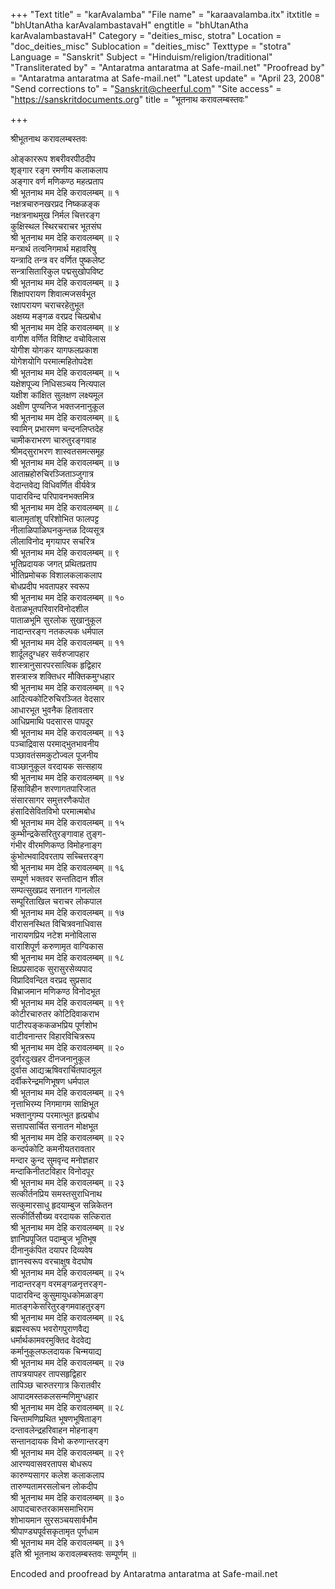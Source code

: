 +++
"Text title" = "karAvalamba"
"File name" = "karaavalamba.itx"
itxtitle = "bhUtanAtha karAvalambastavaH"
engtitle = "bhUtanAtha karAvalambastavaH"
Category = "deities_misc, stotra"
Location = "doc_deities_misc"
Sublocation = "deities_misc"
Texttype = "stotra"
Language = "Sanskrit"
Subject = "Hinduism/religion/traditional"
"Transliterated by" = "Antaratma antaratma at Safe-mail.net"
"Proofread by" = "Antaratma antaratma at Safe-mail.net"
"Latest update" = "April 23, 2008"
"Send corrections to" = "Sanskrit@cheerful.com"
"Site access" = "https://sanskritdocuments.org"
title = "भूतनाथ करावलम्बस्तवः"

+++
  
 श्रीभूतनाथ करावलम्बस्तवः   
  
ओङ्काररूप शबरीवरपीठदीप  
शृङ्गार रङ्ग रमणीय कलाकलाप  
अङ्गार वर्ण मणिकण्ठ महत्प्रताप  
श्री भूतनाथ मम देहि करावलम्बम् ॥ १  
नक्षत्रचारुनखरप्रद निष्कळङ्क  
नक्षत्रनाथमुख निर्मल चित्तरङ्ग  
कुक्षिस्थल स्थिरचराचर भूतसंघ  
श्री भूतनाथ मम देहि करावलम्बम् ॥ २  
मन्त्रार्थ तत्वनिगमार्थ महावरिषु  
यन्त्रादि तन्त्र वर वर्णित पुष्कलेष्ट  
सन्त्रासितारिकुल पद्मसुखोपविष्ट  
श्री भूतनाथ मम देहि करावलम्बम् ॥ ३  
शिक्षापरायण शिवात्मजसर्वभूत  
रक्षापरायण चराचरहेतुभूत  
अक्षय्य मङ्गळ वरप्रद चित्प्रबोध  
श्री भूतनाथ मम देहि करावलम्बम् ॥ ४  
वागीश वर्णित विशिष्ट वचोविलास  
योगीश योगकर यागफलप्रकाश  
योगेशयोगि परमात्महितोपदेश  
श्री भूतनाथ मम देहि करावलम्बम् ॥ ५  
यक्षेशपूज्य निधिसञ्चय नित्यपाल  
यक्षीश कांक्षित सुलक्षण लक्ष्यमूल  
अक्षीण पुण्यनिज भक्तजनानुकूल  
श्री भूतनाथ मम देहि करावलम्बम् ॥ ६  
स्वामिन् प्रभारमण चन्दनलिप्तदेह  
चामीकराभरण चारुतुरङ्गवाह  
श्रीमद्सुराभरण शास्वतसमत्समूह  
श्री भूतनाथ मम देहि करावलम्बम् ॥ ७  
आताम्रहोरुचिरञ्जिताञ्जुगात्र  
वेदान्तवेद्य विधिवर्णित वीर्यवेत्र  
पादारविन्द परिपावनभक्तमित्र  
श्री भूतनाथ मम देहि करावलम्बम् ॥ ८  
बालामृतांशु परिशोभित फालपट्ट  
नीलाळिपाळिघनकुन्तळ दिव्यसूत्र  
लीलाविनोद मृगयापर सचरित्र  
श्री भूतनाथ मम देहि करावलम्बम् ॥ ९  
भूतिप्रदायक जगत् प्रथितप्रताप  
भीतिप्रमोचक विशालकलाकलाप  
बोधप्रदीप भवतापहर स्वरूप  
श्री भूतनाथ मम देहि करावलम्बम् ॥ १०  
वेताळभूतपरिवारविनोदशील  
पाताळभूमि सुरलोक सुखानुकूल  
नादान्तरङ्ग नतकल्पक धर्मपाल  
श्री भूतनाथ मम देहि करावलम्बम् ॥ ११  
शार्दूलदुग्धहर सर्वरुजापहार  
शास्त्रानुसारपरसात्विक हृद्विहार  
शस्त्रास्त्र शक्तिधर मौक्तिकमुग्धहार  
श्री भूतनाथ मम देहि करावलम्बम् ॥ १२  
आदित्यकोटिरुचिरञ्जित वेदसार  
आधारभूत भुवनैक हितावतार  
आधिप्रमाथि पदसारस पापदूर  
श्री भूतनाथ मम देहि करावलम्बम् ॥ १३  
पञ्चाद्रिवास परमाद्भुतभावनीय  
पञ्छावतंसमकुटोज्वल पूजनीय  
वाञ्छानुकूल वरदायक सत्सहाय  
श्री भूतनाथ मम देहि करावलम्बम् ॥ १४  
हिंसाविहीन शरणागतपारिजात  
संसारसागर समुत्तरणैकपोत  
हंसादिसेवितविभो परमात्मबोध  
श्री भूतनाथ मम देहि करावलम्बम् ॥ १५  
कुम्भीन्द्रकेसरितुरङ्गावाह तुङ्ग-  
गंभीर वीरमणिकण्ठ विमोहनाङ्ग  
कुंभोत्भवादिवरताप सच्चित्तरङ्ग  
श्री भूतनाथ मम देहि करावलम्बम् ॥ १६  
सम्पूर्ण भक्तवर सन्ततिदान शील  
सम्पत्सुखप्रद सनातन गानलोल  
सम्पूरिताखिल चराचर लोकपाल  
श्री भूतनाथ मम देहि करावलम्बम् ॥ १७  
वीरासनस्थित विचित्रवनाधिवास  
नारायणप्रिय नटेश मनोविलास  
वाराशिपूर्ण करुणामृत वाग्विकास  
श्री भूतनाथ मम देहि करावलम्बम् ॥ १८  
क्षिप्रप्रसादक सुरासुरसेव्यपाद  
विप्रादिवन्दित वरप्रद सुप्रसाद  
विभ्राजमान मणिकण्ठ विनोदभूत  
श्री भूतनाथ मम देहि करावलम्बम् ॥ १९  
कोटीरचारुतर कोटिदिवाकराभ  
पाटीरपङ्ककळभप्रिय पूर्णशोभ  
वाटीवनान्तर विहारविचित्ररूप  
श्री भूतनाथ मम देहि करावलम्बम् ॥ २०  
दुर्वारदुःखहर दीनजनानुकूल  
दुर्वास आद्यऋषिवरार्चितपादमूल  
दर्वीकरेन्द्रमणिभूषण धर्मपाल  
श्री भूतनाथ मम देहि करावलम्बम् ॥ २१  
नृत्ताभिरम्य निगमागम साक्षिभूत  
भक्तानुगम्य परमात्भुत हृत्प्रबोध  
सत्तापसार्चित सनातन मोक्षभूत  
श्री भूतनाथ मम देहि करावलम्बम् ॥ २२  
कन्दर्पकोटि कमनीयतरावतार  
मन्दार कुन्द सुमवृन्द मनोज्ञहार  
मन्दाकिनीतटविहार विनोदपूर  
श्री भूतनाथ मम देहि करावलम्बम् ॥ २३  
सत्कीर्तनप्रिय समस्तसुराधिनाथ  
सत्कुमारसाधु हृदयाम्बुज सन्निकेतन  
सत्कीर्तिसौख्य वरदायक सत्किरात  
श्री भूतनाथ मम देहि करावलम्बम् ॥ २४  
ज्ञानिप्रपूजित पदाम्बुज भूतिभूष  
दीनानुकंपित दयापर दिव्यवेष  
ज्ञानस्वरूप वरचाक्षुष वेदघोष  
श्री भूतनाथ मम देहि करावलम्बम् ॥ २५  
नादान्तरङ्ग वरमङ्गळनृत्तरङ्ग-  
पादारविन्द कुसुमायुधकोमळाङ्ग  
मातङ्गकेसरितुरङ्गमवाहतुरङ्ग  
श्री भूतनाथ मम देहि करावलम्बम् ॥ २६  
ब्रह्मस्वरूप भवरोगपुराणवैद्य  
धर्मार्थकामवरमुक्तिद वेदवेद्य  
कर्मानुकूलफलदायक चिन्मयाद्य  
श्री भूतनाथ मम देहि करावलम्बम् ॥ २७  
तापत्रयापहर तापसहृद्विहार  
तापिञ्छ चारुतरगात्र किरातवीर  
आपादमस्तकलसन्मणिमुग्धहार  
श्री भूतनाथ मम देहि करावलम्बम् ॥ २८  
चिन्तामणिप्रथित भूषणभूषिताङ्ग  
दन्तावलेन्द्रहरिवाहन मोहनाङ्ग  
सन्तानदायक विभो करुणान्तरङ्ग  
श्री भूतनाथ मम देहि करावलम्बम् ॥ २९  
आरण्यवासवरतापस बोधरूप  
कारुण्यसागर कलेश कलाकलाप  
तारुण्यतामरसलोचन लोकदीप  
श्री भूतनाथ मम देहि करावलम्बम् ॥ ३०  
आपादचारुतरकामसमाभिराम  
शोभायमान सुरसञ्चयसार्वभौम  
श्रीपाण्ड्यपूर्वसकृतामृत पूर्णधाम  
श्री भूतनाथ मम देहि करावलम्बम् ॥ ३१  
इति श्री भूतनाथ करावलम्बस्तवः सम्पूर्णम् ॥  
  
  
Encoded and proofread by Antaratma antaratma at Safe-mail.net  
  
